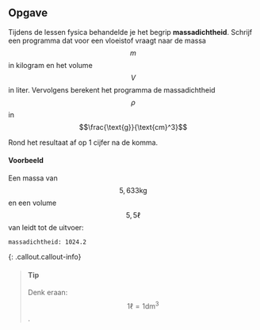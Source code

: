 ## Opgave
Tijdens de lessen fysica behandelde je het begrip **massadichtheid**. Schrijf een programma dat voor een vloeistof vraagt naar de massa $$m$$ in kilogram en het volume $$V$$ in liter. Vervolgens berekent het programma de massadichtheid $$\rho$$ in $$\frac{\text{g}}{\text{cm}^3}$$

Rond het resultaat af op 1 cijfer na de komma.

#### Voorbeeld
Een massa van $$5,633 \text{kg}$$ en een volume $$5,5 \ell$$ van leidt tot de uitvoer:
```
massadichtheid: 1024.2
```

{: .callout.callout-info}
> #### Tip
> Denk eraan: $$1 \ell = 1 \text{dm}^3$$.